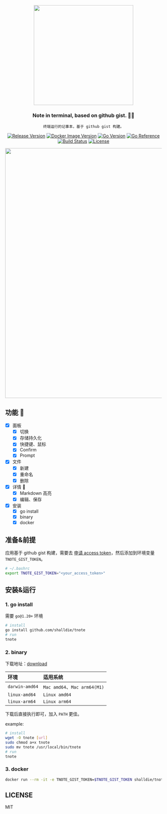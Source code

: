 <!-- 封面区域 -->
<div align="center">

<img src="https://user-images.githubusercontent.com/9987486/229472271-62a5d923-f7b7-416c-913e-c842ecc2de4d.png" width="320" />

### Note in terminal, based on github gist. 🧑‍💻

`终端运行的记事本，基于 github gist 构建。`

[![Release Version](https://img.shields.io/github/v/release/shalldie/tnote?display_name=tag&logo=github&style=flat-square)](https://github.com/shalldie/tnote)
[![Docker Image Version](https://img.shields.io/docker/v/shalldie/tnote?label=docker&logo=docker&style=flat-square)](https://github.com/shalldie/tnote)
[![Go Version](https://img.shields.io/github/go-mod/go-version/shalldie/tnote?label=go&logo=go&style=flat-square)](https://github.com/shalldie/tnote)
[![Go Reference](https://pkg.go.dev/badge/github.com/shalldie/tnote.svg)](https://pkg.go.dev/github.com/shalldie/tnote)
[![Build Status](https://img.shields.io/github/actions/workflow/status/shalldie/tnote/ci.yml?logo=github&style=flat-square)](https://github.com/shalldie/tnote/actions)
[![License](https://img.shields.io/github/license/shalldie/tnote?logo=github&style=flat-square)](https://github.com/shalldie/tnote)

<img src="https://github.com/shalldie/tnote/assets/9987486/0e54c7e2-8834-4ca5-bfd8-26232b412e0f" width="800">

</div>

<!-- 封面区域 end -->

## 功能 🎯

- [x] 面板
  - [x] 切换
  - [x] 存储持久化
  - [x] 快捷键、鼠标
  - [x] Confirm
  - [x] Prompt
- [x] 文件
  - [x] 新建
  - [x] 重命名
  - [x] 删除
- [x] 详情 📝
  - [x] Markdown 高亮
  - [x] 编辑、保存
  <!-- - [ ] 国际化
  - [ ] 多语言切换
  - [x] 中文文档
  - [ ] 英文文档 -->
- [x] 安装
  - [x] go install
  - [x] binary
  - [x] docker

## 准备&前提

应用基于 github gist 构建，需要去 [申请 access token](https://github.com/settings/tokens/new)，然后添加到环境变量 `TNOTE_GIST_TOKEN`。

```bash
# ~/.bashrc
export TNOTE_GIST_TOKEN="<your_access_token>"
```

## 安装&运行

### 1. go install

需要 `go@1.20+` 环境

```bash
# install
go install github.com/shalldie/tnote
# run
tnote
```

### 2. binary

下载地址：[download](https://github.com/shalldie/tnote/releases)

| 环境           | 适用系统                     |
| :------------- | :--------------------------- |
| `darwin-amd64` | `Mac amd64`、`Mac arm64(M1)` |
| `linux-amd64`  | `Linux amd64`                |
| `linux-arm64`  | `Linux arm64`                |

下载后直接执行即可，加入 `PATH` 更佳。

example:

```bash
# install
wget -O tnote [url]
sudo chmod a+x tnote
sudo mv tnote /usr/local/bin/tnote
# run
tnote
```

### 3. docker

```bash
docker run --rm -it -e TNOTE_GIST_TOKEN=$TNOTE_GIST_TOKEN shalldie/tnote
```

## LICENSE

MIT
